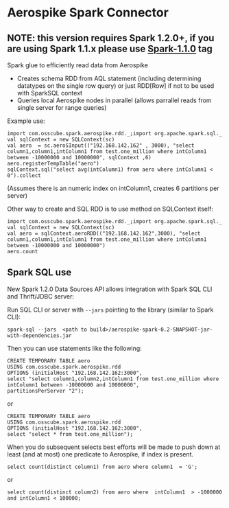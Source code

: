 Aerospike Spark Connector
===============

NOTE: this version requires Spark 1.2.0+, if you are using Spark 1.1.x please use [Spark-1.1.0](https://github.com/sasha-polev/aerospark/tree/Spark-1.1.0) tag
--------------------------------------------------------------------------------------------------

Spark glue to efficiently read data from Aerospike

  * Creates schema RDD from AQL statement (including determining datatypes on the single row query) or just RDD[Row] if not to be used with SparkSQL context
  * Queries local Aerospike nodes in parallel (allows parrallel reads from single server for range queries)
  
Example use:

```
import com.osscube.spark.aerospike.rdd._;import org.apache.spark.sql._
val sqlContext = new SQLContext(sc)
val aero  = sc.aeroSInput(("192.168.142.162" , 3000), "select column1,column1,intColumn1 from test.one_million where intColumn1 between -10000000 and 10000000", sqlContext ,6)
aero.registerTempTable("aero")
sqlContext.sql("select avg(intColumn1) from aero where intColumn1 < 0").collect
```

(Assumes there is an numeric index on intColumn1, creates 6 partitions per server)

Other way to create and SQL RDD is to use  method on SQLContext itself:

```
import com.osscube.spark.aerospike.rdd._;import org.apache.spark.sql._
val sqlContext = new SQLContext(sc)
val aero = sqlContext.aeroRDD(("192.168.142.162",3000), "select column1,column1,intColumn1 from test.one_million where intColumn1 between -10000000 and 10000000")
aero.count
```

Spark SQL use
-------------

New Spark 1.2.0 Data Sources API allows integration with Spark SQL CLI and Thrift/JDBC server:

Run SQL CLI or server with `--jars` pointing to the library (similar to Spark CLI):

```
spark-sql --jars  <path to build>/aerospike-spark-0.2-SNAPSHOT-jar-with-dependencies.jar
```

Then you can use statements like the following:


```
CREATE TEMPORARY TABLE aero
USING com.osscube.spark.aerospike.rdd
OPTIONS (initialHost "192.168.142.162:3000",
select "select column1,column2,intColumn1 from test.one_million where intColumn1 between -10000000 and 10000000",
partitionsPerServer "2");
```

or

```
CREATE TEMPORARY TABLE aero
USING com.osscube.spark.aerospike.rdd
OPTIONS (initialHost "192.168.142.162:3000",
select "select * from test.one_million");
```

When you do subsequent selects best efforts will be made to push down at least (and at most) one predicate to Aerospike, if index is present.

```
select count(distinct column1) from aero where column1  = 'G';
```

or

```
select count(distinct column2) from aero where  intColumn1  > -1000000 and intColumn1 < 100000;
```
